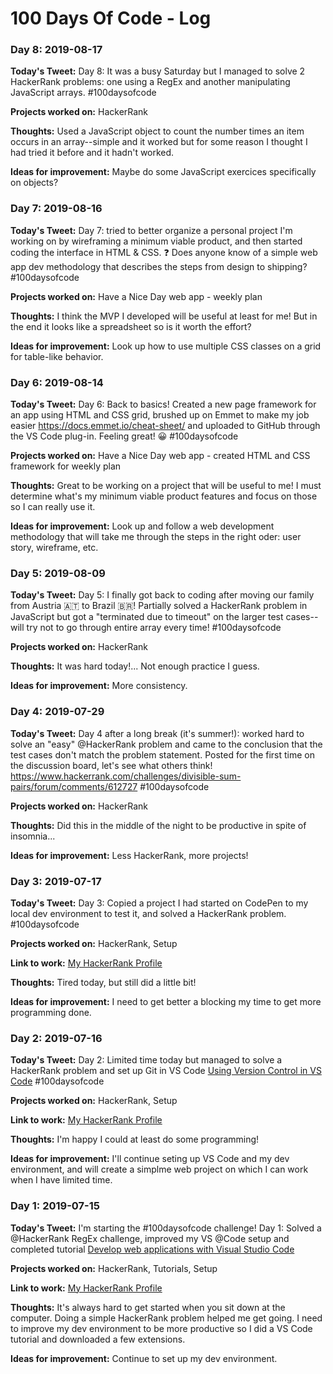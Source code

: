 # 100 Days Of Code - Log


### Day 8: 2019-08-17

**Today's Tweet:** Day 8: It was a busy Saturday but I managed to solve 2 HackerRank problems: one using a RegEx and another manipulating JavaScript arrays. #100daysofcode

**Projects worked on:** HackerRank

**Thoughts:** Used a JavaScript object to count the number times an item occurs in an array--simple and it worked but for some reason I thought I had tried it before and it hadn't worked.

**Ideas for improvement:** Maybe do some JavaScript exercices specifically on objects?



### Day 7: 2019-08-16

**Today's Tweet:** Day 7: tried to better organize a personal project I'm working on by wireframing a minimum viable product, and then started coding the interface in HTML & CSS. ❓ Does anyone know of a simple web app dev methodology that describes the steps from design to shipping? #100daysofcode

**Projects worked on:** Have a Nice Day web app - weekly plan

**Thoughts:** I think the MVP I developed will be useful at least for me! But in the end it looks like a spreadsheet so is it worth the effort?

**Ideas for improvement:** Look up how to use multiple CSS classes on a grid for table-like behavior.




### Day 6: 2019-08-14

**Today's Tweet:** Day 6: Back to basics! Created a new page framework for an app using HTML and CSS grid, brushed up on Emmet to make my job easier https://docs.emmet.io/cheat-sheet/ and uploaded to GitHub through the VS Code plug-in. Feeling great! 😀 #100daysofcode

**Projects worked on:** Have a Nice Day web app - created HTML and CSS framework for weekly plan

**Thoughts:** Great to be working on a project that will be useful to me! I must determine what's my minimum viable product features and focus on those so I can really use it.

**Ideas for improvement:** Look up and follow a web development methodology that will take me through the steps in the right oder: user story, wireframe, etc.



### Day 5: 2019-08-09

**Today's Tweet:** Day 5: I finally got back to coding after moving our family from Austria 🇦🇹 to Brazil 🇧🇷! Partially solved a HackerRank problem in JavaScript but got a "terminated due to timeout" on the larger test cases--will try not to go through entire array every time! #100daysofcode

**Projects worked on:** HackerRank

**Thoughts:** It was hard today!... Not enough practice I guess.

**Ideas for improvement:** More consistency.



### Day 4: 2019-07-29

**Today's Tweet:** Day 4 after a long break (it's summer!): worked hard to solve an "easy" @HackerRank problem and came to the conclusion that the test cases don't match the problem statement. Posted for the first time on the discussion board, let's see what others think! https://www.hackerrank.com/challenges/divisible-sum-pairs/forum/comments/612727 #100daysofcode

**Projects worked on:** HackerRank

**Thoughts:** Did this in the middle of the night to be productive in spite of insomnia...

**Ideas for improvement:** Less HackerRank, more projects!


### Day 3: 2019-07-17

**Today's Tweet:** Day 3: Copied a project I had started on CodePen to my local dev environment to test it, and solved a HackerRank problem. #100daysofcode

**Projects worked on:** HackerRank, Setup

**Link to work:** [My HackerRank Profile](https://www.hackerrank.com/SimonRhe)

**Thoughts:** Tired today, but still did a little bit!

**Ideas for improvement:** I need to get better a blocking my time to get more programming done.


### Day 2: 2019-07-16

**Today's Tweet:** Day 2: Limited time today but managed to solve a HackerRank problem and set up Git in VS Code [Using Version Control in VS Code](https://code.visualstudio.com/docs/editor/versioncontrol) #100daysofcode

**Projects worked on:** HackerRank, Setup

**Link to work:** [My HackerRank Profile](https://www.hackerrank.com/SimonRhe)

**Thoughts:** I'm happy I could at least do some programming! 

**Ideas for improvement:** I'll continue seting up VS Code and my dev environment, and will create a simplme web project on which I can work when I have limited time. 


### Day 1: 2019-07-15

**Today's Tweet:** I'm starting the #100daysofcode challenge! Day 1: Solved a @HackerRank RegEx challenge, improved my VS @Code setup and completed tutorial [Develop web applications with Visual Studio Code](https://docs.microsoft.com/en-us/learn/modules/develop-web-apps-with-vs-code/)

**Projects worked on:** HackerRank, Tutorials, Setup

**Link to work:** [My HackerRank Profile](https://www.hackerrank.com/SimonRhe)

**Thoughts:** It's always hard to get started when you sit down at the computer. Doing a simple HackerRank problem helped me get going. I need to improve my dev environment to be more productive so I did a VS Code tutorial and downloaded a few extensions.

**Ideas for improvement:** Continue to set up my dev environment.


